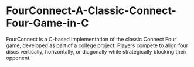 # FourConnect-A-Classic-Connect-Four-Game-in-C
FourConnect is a C-based implementation of the classic Connect Four game, developed as part of a college project. Players compete to align four discs vertically, horizontally, or diagonally while strategically blocking their opponent. 
